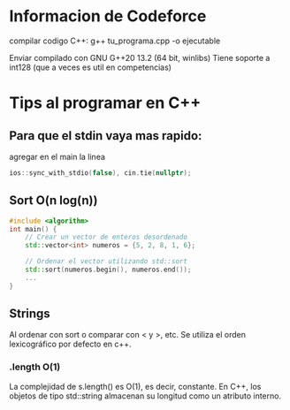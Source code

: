 # Informacion de Codeforce

compilar codigo C++: g++ tu_programa.cpp -o ejecutable

Enviar compilado con GNU G++20 13.2 (64 bit, winlibs)
Tiene soporte a int128 (que a veces es util en competencias)

# Tips al programar en C++

## Para que el stdin vaya mas rapido:

agregar en el main la linea

```cpp
ios::sync_with_stdio(false), cin.tie(nullptr);
```

## Sort O(n log(n))

```cpp
#include <algorithm>
int main() {
    // Crear un vector de enteros desordenado
    std::vector<int> numeros = {5, 2, 8, 1, 6};

    // Ordenar el vector utilizando std::sort
    std::sort(numeros.begin(), numeros.end());
    ...
}
```

## Strings

Al ordenar con sort o comparar con < y >, etc. Se utiliza el orden lexicográfico por defecto en c++.

### <String>.length O(1)

La complejidad de s.length() es O(1), es decir, constante.
En C++, los objetos de tipo std::string almacenan su longitud como un atributo interno.
